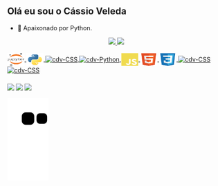  ## Olá eu sou o Cássio Veleda
 
 - 🐍 Apaixonado por Python.
<div align="center">
  <a href="https://github.com/veledadc">
  <img height="180em" src="https://github-readme-stats.vercel.app/api?username=veledadc&show_icons=true&theme=dark&include_all_commits=true&count_private=true"/>
  <img height="180em" src="https://github-readme-stats.vercel.app/api/top-langs/?username=veledadc&layout=compact&langs_count=7&theme=dark"/>
</div>
 
<div style="display: inline_block"><br>
 <img align="center" alt="cdv-Jupyter" height="30" width="40" src="https://raw.githubusercontent.com/devicons/devicon/master/icons/jupyter/jupyter-original-wordmark.svg">         
 <img align="center" alt="cdv-Python" height="30" width="40" src="https://raw.githubusercontent.com/devicons/devicon/master/icons/python/python-original.svg">
 <img align="center" alt="cdv-CSS" height="30" width="40" src="https://cdn.jsdelivr.net/gh/devicons/devicon/icons/r/r-original.svg">
 <img align="center" alt="cdv-Python" height="30" width="40" src="https://cdn.jsdelivr.net/gh/devicons/devicon/icons/googlecloud/googlecloud-original.svg"> 
 <img align="center" alt="cdv-Js" height="30" width="40" src="https://raw.githubusercontent.com/devicons/devicon/master/icons/javascript/javascript-plain.svg">
 <img align="center" alt="cdv-HTML" height="30" width="40" src="https://raw.githubusercontent.com/devicons/devicon/master/icons/html5/html5-original.svg">
 <img align="center" alt="cdv-CSS" height="30" width="40" src="https://raw.githubusercontent.com/devicons/devicon/master/icons/css3/css3-original.svg">
 <img align="center" alt="cdv-CSS" height="30" width="40" src="https://cdn.jsdelivr.net/gh/devicons/devicon/icons/sqlite/sqlite-original.svg">
 <img align="center" alt="cdv-CSS" height="30" width="40" src="https://cdn.jsdelivr.net/gh/devicons/devicon/icons/mysql/mysql-plain-wordmark.svg">         
</div>
  
  ###
 
<div>
 <a href = "mailto:cassio.veleda93@gmail.com"><img src="https://img.shields.io/badge/-Gmail-%23333?style=for-the-badge&logo=gmail&logoColor=white" target="_blank"></a>
  <a href="https://www.linkedin.com/in/c%C3%A1ssio-v-41605aba" target="_blank"><img src="https://img.shields.io/badge/-LinkedIn-%230077B5?style=for-the-badge&logo=linkedin&logoColor=white" target="_blank"></a> 
  <a href="https://medium.com/@cassio-veleda" target="_blank"><img src="https://img.shields.io/badge/Medium-12100E?style=for-the-badge&logo=medium&logoColor=white" target="_blank"></a>  
 
   ![Snake animation](https://github.com/veledadc/veledadc/blob/output/github-contribution-grid-snake.svg)
 
</div>
</div>
